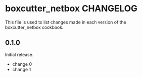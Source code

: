 # boxcutter_netbox CHANGELOG

This file is used to list changes made in each version of the boxcutter_netbox cookbook.

## 0.1.0

Initial release.

- change 0
- change 1

